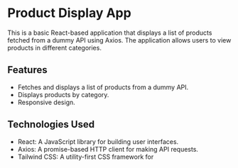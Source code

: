 # Product Display App

This is a basic React-based application that displays a list of products fetched from a dummy API using Axios. The application allows users to view products in different categories.

## Features

- Fetches and displays a list of products from a dummy API.
- Displays products by category.
- Responsive design.

## Technologies Used

- React: A JavaScript library for building user interfaces.
- Axios: A promise-based HTTP client for making API requests.
- Tailwind CSS: A utility-first CSS framework for 
